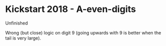 # Kickstart 2018 - A-even-digits

Unfinished

Wrong (but close) logic on digit 9
(going upwards with 9 is better when the tail is very large).
